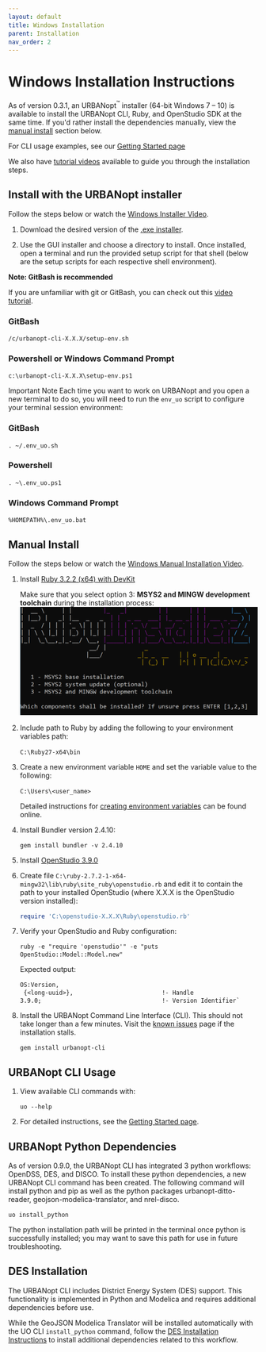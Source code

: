 ```yaml
---
layout: default
title: Windows Installation
parent: Installation
nav_order: 2
---
```


# Windows Installation Instructions

As of version 0.3.1, an URBANopt<sup>&trade;</sup> installer (64-bit Windows 7 – 10) is available to install the URBANopt CLI, Ruby, and OpenStudio SDK at the same time.  If you'd rather install the dependencies manually, view the [manual install](#manual-install) section below.

For CLI usage examples, see our [Getting Started page](../getting_started/getting_started.md)

We also have [tutorial videos](../resources/tutorials/tutorials.md) available to guide you through the installation steps.

## Install with the URBANopt installer

Follow the steps below or watch the [Windows Installer Video](https://urbanopt-tutorial.s3.amazonaws.com/videos/01_Windows_Installer.mp4).

1. Download the desired version of the [.exe installer](http://urbanopt-cli-installers.s3-website-us-west-2.amazonaws.com/).

1. Use the GUI installer and choose a directory to install. Once installed, open a  terminal and run the provided setup script for that shell (below are the setup scripts for each respective shell environment).

**Note: GitBash is recommended**

If you are unfamiliar with git or GitBash, you can check out this [video tutorial](https://www.youtube.com/watch?v=iGutIN5t9Mo).

### GitBash

```terminal
/c/urbanopt-cli-X.X.X/setup-env.sh
```

### Powershell or Windows Command Prompt

```terminal
c:\urbanopt-cli-X.X.X\setup-env.ps1
```

<span class="label label-red">Important Note</span> Each time you want to work on URBANopt and you open a new terminal to do so, you will need to run the `env_uo` script to configure your terminal session environment:

### GitBash

```terminal
. ~/.env_uo.sh
```

### Powershell

```terminal
. ~\.env_uo.ps1
```

### Windows Command Prompt

```terminal
%HOMEPATH%\.env_uo.bat
```

## Manual Install

Follow the steps below or watch the [Windows Manual Installation Video](https://urbanopt-tutorial.s3.amazonaws.com/videos/03_Windows_Manual_Install.mp4).

1. Install [Ruby 3.2.2 (x64) with DevKit](https://github.com/oneclick/rubyinstaller2/releases/tag/RubyInstaller-3.2.2-1)

    Make sure that you select option 3: **MSYS2 and MINGW development toolchain** during the installation process:
    ![installer options](../doc_files/ruby_windows.png)

1. Include path to Ruby by adding the following to your environment variables path:

    `C:\Ruby27-x64\bin`
1. Create a new environment variable `HOME` and set the variable value to the following:

    `C:\Users\<user_name>`

    Detailed instructions for [creating environment variables](https://helpdeskgeek.com/how-to/create-custom-environment-variables-in-windows/) can be found online.
1. Install Bundler version 2.4.10:

    ```terminal
    gem install bundler -v 2.4.10
    ```

1. Install [OpenStudio 3.9.0](https://github.com/NREL/OpenStudio/releases/tag/v3.9.0)

1. Create file `C:\ruby-2.7.2-1-x64-mingw32\lib\ruby\site_ruby\openstudio.rb` and edit it to contain the path to your installed OpenStudio (where X.X.X is the OpenStudio version installed):

    ```ruby
    require 'C:\openstudio-X.X.X\Ruby\openstudio.rb'
    ```

1. Verify your OpenStudio and Ruby configuration:

    ```terminal
    ruby -e "require 'openstudio'" -e "puts OpenStudio::Model::Model.new"
    ```

    Expected output:

    ```terminal
    OS:Version,
     {<long-uuid>},                         !- Handle
    3.9.0;                                  !- Version Identifier`
     ```

1. Install the URBANopt Command Line Interface (CLI). This should not take longer than a few minutes. Visit the [known issues](../developer_resources/known_issues.md) page if the installation stalls.

    ```terminal
    gem install urbanopt-cli
    ```

## URBANopt CLI Usage

1. View available CLI commands with:

    ```terminal
    uo --help
    ```

1. For detailed instructions, see the [Getting Started page](../getting_started/getting_started.md).

## URBANopt Python Dependencies

As of version 0.9.0, the URBANopt CLI has integrated 3 python workflows: OpenDSS, DES, and DISCO.  To install these python dependencies, a new URBANopt CLI command has been created.  The following command will install python and pip as well as the python packages urbanopt-ditto-reader, geojson-modelica-translator, and nrel-disco.

```terminal
uo install_python
```

The python installation path will be printed in the terminal once python is successfully installed; you may want to save this path for use in future troubleshooting.

## DES Installation

The URBANopt CLI includes District Energy System (DES) support.  This functionality is implemented in Python and Modelica and requires additional dependencies before use.

While the GeoJSON Modelica Translator will be installed automatically with the UO CLI `install_python` command, follow the [DES Installation Instructions](./des_installation.md) to install additional dependencies related to this workflow.
